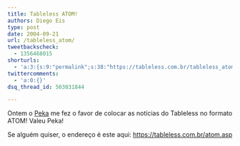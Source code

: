 ```yaml
---
title: Tableless ATOM!
authors: Diego Eis
type: post
date: 2004-09-21
url: /tableless_atom/
tweetbackscheck:
  - 1356468015
shorturls:
  - 'a:3:{s:9:"permalink";s:38:"https://tableless.com.br/tableless_atom";s:7:"tinyurl";s:26:"https://tinyurl.com/3sa4fuj";s:4:"isgd";s:19:"https://is.gd/n1plxp";}'
twittercomments:
  - 'a:0:{}'
dsq_thread_id: 503031844

---
```

Ontem o [Peka][1] me fez o favor de colocar as notícias do Tableless no formato ATOM! Valeu Peka!
              
Se alguém quiser, o endereço é este aqui: <https://tableless.com.br/atom.asp>

 [1]: https://www.sitedepoesias.kit.net/